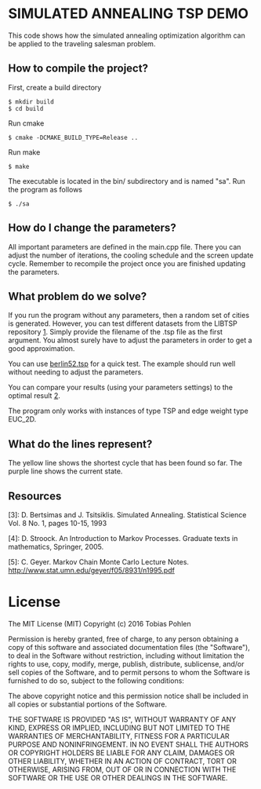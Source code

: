 # SIMULATED ANNEALING TSP DEMO

This code shows how the simulated annealing optimization algorithm can be 
applied to the traveling salesman problem.

## How to compile the project?

First, create a build directory
```
$ mkdir build
$ cd build
```

Run cmake
```
$ cmake -DCMAKE_BUILD_TYPE=Release ..
```

Run make
```
$ make
```

The executable is located in the bin/ subdirectory and is named "sa". Run the 
program as follows
```
$ ./sa
```

## How do I change the parameters?

All important parameters are defined in the main.cpp file. There you can adjust
the number of iterations, the cooling schedule and the screen update cycle. 
Remember to recompile the project once you are finished updating the parameters. 

## What problem do we solve?

If you run the program without any parameters, then a random set of cities is
generated. However, you can test different datasets from the LIBTSP repository [1]. 
Simply provide the filename of the .tsp file as the first argument. You 
almost surely have to adjust the parameters in order to get a good approximation.

You can use [berlin52.tsp](http://comopt.ifi.uni-heidelberg.de/software/TSPLIB95/tsp/berlin52.tsp.gz) 
for a quick test. The example should run well without needing to adjust the parameters.

You can compare your results (using your parameters settings) to the optimal result [2]. 

The program only works with instances of type TSP and edge weight type EUC_2D. 

## What do the lines represent?

The yellow line shows the shortest cycle that has been found so far. The purple
line shows the current state. 

## Resources

[1]: http://comopt.ifi.uni-heidelberg.de/software/TSPLIB95/tsp/

[2]: http://www.iwr.uni-heidelberg.de/groups/comopt/software/TSPLIB95/STSP.html

[3]: D. Bertsimas and J. Tsitsiklis. Simulated Annealing. Statistical Science Vol. 8 No. 1, pages 10-15, 1993

[4]: D. Stroock. An Introduction to Markov Processes. Graduate texts in mathematics,  Springer, 2005. 

[5]: C. Geyer. Markov Chain Monte Carlo Lecture Notes. http://www.stat.umn.edu/geyer/f05/8931/n1995.pdf

# License

The MIT License (MIT) Copyright (c) 2016 Tobias Pohlen

Permission is hereby granted, free of charge, to any person obtaining a copy of this software and associated documentation files (the "Software"), to deal in the Software without restriction, including without limitation the rights to use, copy, modify, merge, publish, distribute, sublicense, and/or sell copies of the Software, and to permit persons to whom the Software is furnished to do so, subject to the following conditions:

The above copyright notice and this permission notice shall be included in all copies or substantial portions of the Software.

THE SOFTWARE IS PROVIDED "AS IS", WITHOUT WARRANTY OF ANY KIND, EXPRESS OR IMPLIED, INCLUDING BUT NOT LIMITED TO THE WARRANTIES OF MERCHANTABILITY, FITNESS FOR A PARTICULAR PURPOSE AND NONINFRINGEMENT. IN NO EVENT SHALL THE AUTHORS OR COPYRIGHT HOLDERS BE LIABLE FOR ANY CLAIM, DAMAGES OR OTHER LIABILITY, WHETHER IN AN ACTION OF CONTRACT, TORT OR OTHERWISE, ARISING FROM, OUT OF OR IN CONNECTION WITH THE SOFTWARE OR THE USE OR OTHER DEALINGS IN THE SOFTWARE.
